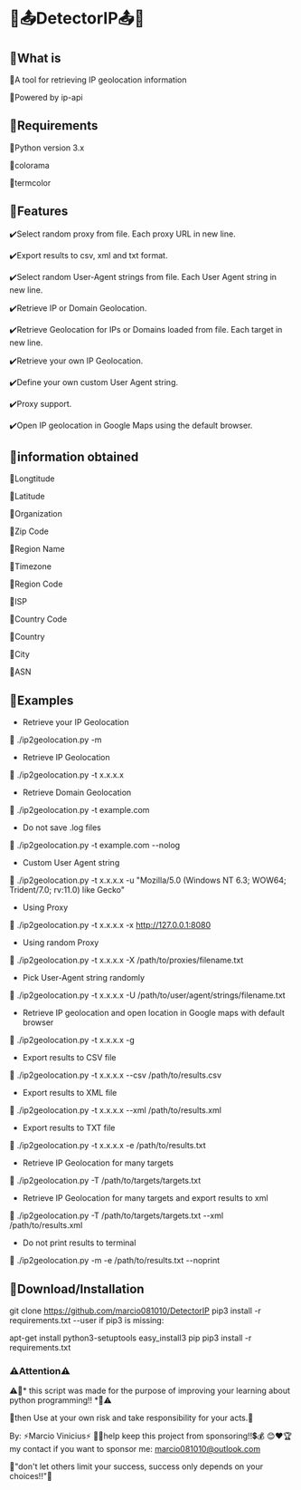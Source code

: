 # 🚀📤DetectorIP📤🚀

## 🎇What is

 📌A tool for retrieving IP geolocation information

 📌Powered by ip-api

## 🎇Requirements

 🔹Python version 3.x

 🔹colorama

 🔹termcolor

## 🎇Features

  ✔️Select random proxy from file. Each proxy URL in new line. 

  ✔️Export results to csv, xml and txt format.

  ✔️Select random User-Agent strings from file. Each User Agent string in new line.

  ✔️Retrieve IP or Domain Geolocation.

  ✔️Retrieve Geolocation for IPs or Domains loaded from file. Each target in new line.

  ✔️Retrieve your own IP Geolocation.

  ✔️Define your own custom User Agent string.

  ✔️Proxy support.

  ✔️Open IP geolocation in Google Maps using the default browser.

## 🎇information obtained

 🌟Longtitude

 🌟Latitude

 🌟Organization

 🌟Zip Code

 🌟Region Name

 🌟Timezone

 🌟Region Code

 🌟ISP

 🌟Country Code

 🌟Country

 🌟City

 🌟ASN

## 🎇Examples

+ Retrieve your IP Geolocation

🔸 ./ip2geolocation.py -m

+ Retrieve IP Geolocation

🔸 ./ip2geolocation.py -t x.x.x.x

+ Retrieve Domain Geolocation

🔸 ./ip2geolocation.py -t example.com

+ Do not save .log files

🔸 ./ip2geolocation.py -t example.com --nolog

+ Custom User Agent string

🔸 ./ip2geolocation.py -t x.x.x.x -u "Mozilla/5.0 (Windows NT 6.3; WOW64; Trident/7.0; rv:11.0) like Gecko"

+ Using Proxy

🔸 ./ip2geolocation.py -t x.x.x.x -x http://127.0.0.1:8080

+ Using random Proxy

🔸 ./ip2geolocation.py -t x.x.x.x -X /path/to/proxies/filename.txt

+ Pick User-Agent string randomly

🔸 ./ip2geolocation.py -t x.x.x.x -U /path/to/user/agent/strings/filename.txt

+ Retrieve IP geolocation and open location in Google maps with default browser

🔸 ./ip2geolocation.py -t x.x.x.x -g

+ Export results to CSV file

🔸 ./ip2geolocation.py -t x.x.x.x --csv /path/to/results.csv

+ Export results to XML file

🔸 ./ip2geolocation.py -t x.x.x.x --xml /path/to/results.xml

+ Export results to TXT file

🔸 ./ip2geolocation.py -t x.x.x.x -e /path/to/results.txt

+ Retrieve IP Geolocation for many targets

🔸 ./ip2geolocation.py -T /path/to/targets/targets.txt

+ Retrieve IP Geolocation for many targets and export results to xml

🔸 ./ip2geolocation.py -T /path/to/targets/targets.txt --xml /path/to/results.xml

+ Do not print results to terminal

🔸 ./ip2geolocation.py -m -e /path/to/results.txt --noprint

## 🎇Download/Installation

git clone https://github.com/marcio081010/DetectorIP
pip3 install -r requirements.txt --user
if pip3 is missing:

apt-get install python3-setuptools
easy_install3 pip
pip3 install -r requirements.txt

### ⚠️Attention⚠️

⚠️🚧* this script was made for the purpose of improving your learning about python programming!! *🚧⚠️

🚧then Use at your own risk and take responsibility for your acts.🚧




By: ⚡Marcio Vinicius⚡
💸💲help keep this project from sponsoring!!💲💰
😊❤️🏆my contact if you want to sponsor me: marcio081010@outlook.com

🔆"don't let others limit your success, success only depends on your choices!!"🔆







